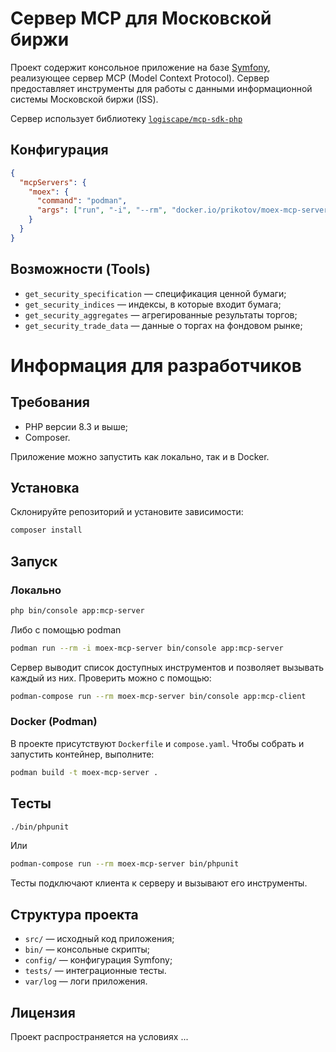 # Сервер MCP для Московской биржи

Проект содержит консольное приложение на базе [Symfony](https://symfony.com/), реализующее сервер MCP (Model Context Protocol).
Сервер предоставляет инструменты для работы с данными информационной системы Московской биржи (ISS).

Сервер использует библиотеку [`logiscape/mcp-sdk-php`](https://github.com/logiscape/mcp-sdk-php)

## Конфигурация

```json
{
  "mcpServers": {
    "moex": {
      "command": "podman",
      "args": ["run", "-i", "--rm", "docker.io/prikotov/moex-mcp-server:latest", "bin/console", "app:mcp-server"]
    }
  }
}
```

## Возможности (Tools)

- `get_security_specification` — спецификация ценной бумаги;
- `get_security_indices` — индексы, в которые входит бумага;
- `get_security_aggregates` — агрегированные результаты торгов;
- `get_security_trade_data` — данные о торгах на фондовом рынке;

# Информация для разработчиков

## Требования

- PHP версии 8.3 и выше;
- Composer.

Приложение можно запустить как локально, так и в Docker.

## Установка

Склонируйте репозиторий и установите зависимости:

```bash
composer install
```

## Запуск

### Локально

```bash
php bin/console app:mcp-server
```

Либо с помощью podman
```bash
podman run --rm -i moex-mcp-server bin/console app:mcp-server
```

Сервер выводит список доступных инструментов и позволяет вызывать каждый из них. Проверить можно с помощью:
```bash
podman-compose run --rm moex-mcp-server bin/console app:mcp-client
```


### Docker (Podman)

В проекте присутствуют `Dockerfile` и `compose.yaml`. Чтобы собрать и запустить контейнер, выполните:

```bash
podman build -t moex-mcp-server .
```

## Тесты


```bash
./bin/phpunit
```

Или

```bash
podman-compose run --rm moex-mcp-server bin/phpunit
```

Тесты подключают клиента к серверу и вызывают его инструменты.

## Структура проекта

- `src/` — исходный код приложения;
- `bin/` — консольные скрипты;
- `config/` — конфигурация Symfony;
- `tests/` — интеграционные тесты.
- `var/log` — логи приложения.

## Лицензия

Проект распространяется на условиях ...
